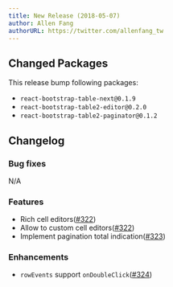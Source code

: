 ```yaml
---
title: New Release (2018-05-07)
author: Allen Fang
authorURL: https://twitter.com/allenfang_tw
---
```


## Changed Packages

This release bump following packages:

* `react-bootstrap-table-next@0.1.9`
* `react-bootstrap-table2-editor@0.2.0`
* `react-bootstrap-table2-paginator@0.1.2`

## Changelog

### Bug fixes
N/A

### Features
* Rich cell editors([#322](https://github.com/react-bootstrap-table/react-bootstrap-table2/issues/322))
* Allow to custom cell editors([#322](https://github.com/react-bootstrap-table/react-bootstrap-table2/issues/322))
* Implement pagination total indication([#323](https://github.com/react-bootstrap-table/react-bootstrap-table2/issues/323))

### Enhancements
* `rowEvents` support `onDoubleClick`([#324](https://github.com/react-bootstrap-table/react-bootstrap-table2/issues/324))
